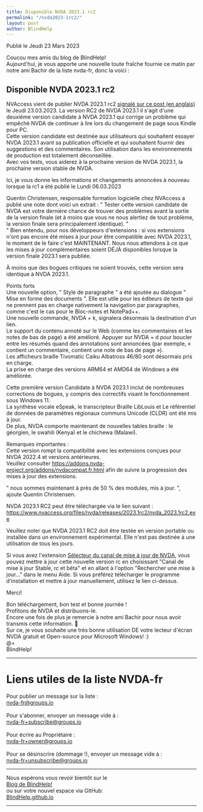 ```yaml
---
title: Disponible NVDA 2023.1 rc2
permalink: "/nvda2023-1rc2/"
layout: post
author: BlindHelp
---
```


<footer>Publié le Jeudi 23 Mars 2023</footer>


Coucou mes amis du blog de BlindHelp!    
Aujourd'hui, je vous apporte une nouvelle toute fraîche fournie ce matin par notre ami Bachir de la liste nvda-fr, donc la voici :    

## Disponible NVDA 2023.1 rc2
NVAccess vient de publier NVDA 2023.1 rc2 [signalé sur ce post (en anglais)](https://www.nvaccess.org/post/nvda-2023-1rc2/) le Jeudi 23.03.2023. La version RC2 de NVDA 2023.1 il s'agit d'une deuxième version candidate  à NVDA 2023.1 qui corrige   un problème qui empêché NVDA de continuer à lire lors du changement de page sous Kindle pour PC.    
Cette version candidate est destinée aux utilisateurs qui souhaitent essayer NVDA 2023.1  avant sa publication officielle et qui souhaitent fournir des suggestions et des commentaires. Son utilisation dans les environnements de production est totalement déconseillée.    
Avec vos tests, vous aiderez à la prochaine version de NVDA 2023.1, la prochaine version stable de NVDA.    

Ici, je vous donne les informations et changements annoncées à nouveau lorsque la rc1 a été publié le Lundi 06.03.2023

Quentin Christensen, responsable formation logicielle chez NVAccess a publié une note dont voici un extrait : " Tester cette version candidate de NVDA est votre dernière chance de trouver des problèmes avant la sortie de la version finale (et à moins que vous ne nous alertiez de tout problème, la version finale sera principalement identique). "    
" Bien entendu, pour nos développeurs d'extensions : si vos extensions n'ont pas encore été mises à jour pour être compatible avec NVDA 2023.1, le moment de le faire c'est MAINTENANT. Nous nous attendons à ce que les mises à jour complémentaires soient DÉJÀ disponibles lorsque la version finale 2023.1 sera publiée.    

À moins que des bogues critiques ne soient trouvés, cette version sera identique à NVDA 2023.1.    

Points forts    
Une nouvelle option, " Style de paragraphe " a été ajoutée au dialogue " Mise en forme des documents ". Elle est utile pour les éditeurs de texte qui ne prennent pas en charge nativement la navigation par paragraphes, comme c'est le cas pour le Bloc-notes et NotePad++.    
Une nouvelle commande, NVDA + k, signalera désormais la destination d'un lien.    
Le support du contenu annoté sur le Web (comme les commentaires et les notes de bas de page) a été amélioré. Appuyer sur NVDA + d pour boucler entre les résumés quand des annotations sont annoncées (par exemple, « contient un commentaire, contient une note de bas de page »).    
Les afficheurs braille Tivomatic Caiku Albatross 46/80 sont désormais pris en charge.    
La prise en charge des versions ARM64 et AMD64 de Windows a été améliorée.    

Cette première version Candidate à NVDA 2023.1 inclut de nombreuses corrections de bogues, y compris des correctifs visant le fonctionnement sous Windows 11.    
La synthèse vocale eSpeak, le transcripteur Braille LibLouis et Le référentiel de données de paramètres régionaux communs Unicode (CLDR) ont été mis à jour.    
De plus, NVDA comporte maintenant de nouvelles tables braille : le géorgien, le swahili (Kenya) et le chichewa (Malawi).    

Remarques importantes :    
Cette version rompt la compatibilité avec les extensions conçues pour NVDA 2022.4 et versions antérieures.    
Veuillez consulter <https://addons.nvda-project.org/addons/nvdacompat.fr.html> afin de suivre la progression des mises à jour des extensions.    

" nous sommes maintenant à près de 50 % des modules, mis à jour. ", ajoute Quentin Christensen.    

NVDA 2023.1 RC2 peut être téléchargée via le lien suivant : <https://www.nvaccess.org/files/nvda/releases/2023.1rc2/nvda_2023.1rc2.exe>

Veuillez noter que NVDA 2023.1 RC2 doit être testée en version portable ou installée dans un environnement expérimental. Elle n'est pas destinée à une utilisation de tous les jours.    

Si vous avez l'extension [Sélecteur du canal de mise à jour de NVDA](https://blindhelp.github.io/updateChannel/), vous pouvez mettre à jour cette nouvelle version rc en choisissant "Canal de mise à jour Stable, rc et bêta" et en allant à l'option "Rechercher une mise à jour..." dans le menu Aide. Si vous préférez télécharger le programme d'installation et mettre à jour manuellement, utilisez le lien ci-dessus.

Merci!  

Bon téléchargement, bon test et bonne journée !    
Profitons de NVDA et distribuons-le.    
Encore une fois de plus je remercie à notre ami Bachir pour nous avoir transmis cette information. 🤝    
Sur ce, je vous souhaite une très bonne utilisation DE votre lecteur d'écran NVDA gratuit et Open-source pour Microsoft Windows! :)    
@+    
BlindHelp!    

---

# Liens utiles de la liste NVDA-fr #

Pour publier un message sur la liste :    
[nvda-fr@groups.io](mailto:nvda-fr@groups.io)    
<br>
Pour s'abonner, envoyer un message vide à :    
[nvda-fr+subscribe@groups.io](mailto:nvda-fr+subscribe@groups.io)    
<br>
Pour écrire au Propriétaire :    
[nvda-fr+owner@groups.io](mailto:nvda-fr+owner@groups.io)    
<br>
Pour se désinscrire (dommage !), envoyer un message vide à :    
[nvda-fr+unsubscribe@groups.io](mailto:nvda-fr+unsubscribe@groups.io)    

---

Nous espérons vous revoir bientôt sur le      
[Blog de BlindHelp!](http://blindhelp.blogspot.fr/)                    
ou sur  votre nouvel espace via GitHub:                     
[BlindHelp.github.io](https://blindhelp.github.io)                    

---